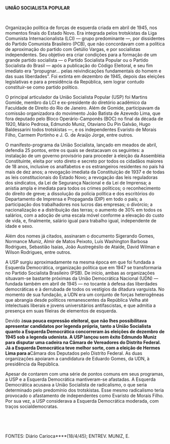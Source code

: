 **UNIÃO SOCIALISTA POPULAR**

 

Organização política de forças de esquerda criada em abril de 1945, nos
momentos finais do Estado Novo. Era integrada pelos trotskistas da Liga
Comunista Internacionalista (LCI) — grupo predominante —, por
dissidentes do Partido Comunista Brasileiro (PCB), que não concordavam
com a política de aproximação do partido com Getúlio Vargas, e por
socialistas independentes. Seu objetivo era criar condições para a
formação de um grande partido socialista — o Partido Socialista Popular
ou o Partido Socialista do Brasil — após a publicação do Código
Eleitoral, e seu fim imediato era “propugnar... pelas reivindicações
fundamentais do homem e das suas liberdades”. Foi extinta em dezembro de
1945, depois das eleições legislativas e para a presidência da
República, sem lograr contudo constituir-se como partido político.

O principal articulador da União Socialista Popular (USP) foi Martins
Gomide, membro da LCI e ex-presidente do diretório acadêmico da
Faculdade de Direito do Rio de Janeiro. Além de Gomide, participavam da
comissão organizadora do movimento João Batista de Azevedo Lima, que
fora deputado pelo Bloco Operário-Camponês (BOC) no final da década de
1920, Mário Pedrosa, Edmundo Muniz, Otaviano Du Pin Galvão, Hugo
Baldessarini todos trotskistas —, e os independentes Evaristo de Morais
Filho, Carmem Portinho e J. G. de Araújo Jorge, entre outros.

O manifesto-programa da União Socialista, lançado em meados de abril,
defendia 25 pontos, entre os quais se destacavam os seguintes: a
instalação de um governo provisório para proceder à eleição da
Assembléia Constituinte, eleita por voto direto e secreto por todos os
cidadãos maiores de 18 anos, inclusive os analfabetos e os estrangeiros
residentes no país há mais de dez anos; a revogação imediata da
Constituição de 1937 e de todas as leis constitucionais do Estado Novo;
a revogação das leis reguladoras dos sindicatos, da Lei de Segurança
Nacional e da Lei de Imprensa; a anistia ampla e imediata para todos os
crimes políticos; o reconhecimento do direito de greve; a dissolução da
polícia política e dos escritórios do Departamento de Imprensa e
Propaganda (DIP) em todo o país; a participação dos trabalhadores nos
lucros das empresas; o divórcio; a nacionalização e a distribuição das
terras; o aumento de 30% em todos os salários, com a adoção de uma
escala móvel conforme a elevação do custo de vida, e, finalmente,
salário igual para trabalho igual, independente de idade e sexo.

Além dos nomes já citados, assinaram o documento Sigerando Gomes,
Normance Muniz, Almir de Matos Peixoto, Luís Washington Barbosa
Rodrigues, Sebastião Isaías, João Austregésilo de Ataíde, David Wilman e
Wilson Rodrigues, entre outros.

A USP surgiu aproximadamente na mesma época em que foi fundada a
Esquerda Democrática, organização política que em 1947 se transformaria
no Partido Socialista Brasileiro (PSB). De início, ambas as organizações
situavam-se bastante próximas da União Democrática Nacional (UDN) —
fundada também em abril de 1945 — no tocante à defesa das liberdades
democráticas e à derrubada de todos os vestígios da ditadura varguista.
No momento de sua fundação, a UDN era um conjunto de forças heterogêneas
que abrangia desde políticos remanescentes da República Velha até
intelectuais liberais e jovens universitários antifascistas, e que
admitia a presença em suas fileiras de elementos de esquerda.

Devido à****sua pouca expressão eleitoral, que não lhes possibilitava
apresentar candidatos por legenda própria, tanto a União Socialista
quanto a Esquerda Democrática concorreram às eleições de dezembro de
1945 sob a legenda udenista. A USP lançou sem êxito Edmundo Muniz para
disputar uma cadeira na Câmara de Vereadores do Distrito Federal. Já a
Esquerda Democrática teve melhor sorte, com a eleição de Hermes Lima
para a****Câmara dos Deputados pelo Distrito Federal. As duas
organizações apoiaram a candidatura de Eduardo Gomes, da UDN, à
presidência da República.

Apesar de contarem com uma série de pontos comuns em seus programas, a
USP e a Esquerda Democrática mantiveram-se afastadas. A Esquerda
Democrática acusava a União Socialista de radicalismo, o que seria
determinado pelo predomínio dos trotskistas. Esse mesmo radicalismo
teria provocado o afastamento de independentes como Evaristo de Morais
Filho. Por sua vez, a USP considerava a Esquerda Democrática moderada,
com traços socialdemocratas.

 

 

FONTES: Diário Carioca****(18/4/45); ENTREV. MUNIZ, E.

 
